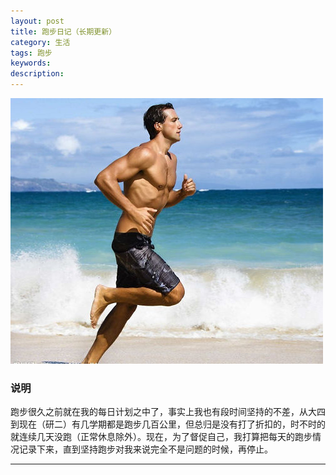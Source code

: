 ```yaml
---
layout: post
title: 跑步日记（长期更新）
category: 生活
tags: 跑步
keywords: 
description:
---
```


![1](/public/img/life/running.jpg)

### 说明

跑步很久之前就在我的每日计划之中了，事实上我也有段时间坚持的不差，从大四到现在（研二）有几学期都是跑步几百公里，但总归是没有打了折扣的，时不时的就连续几天没跑（正常休息除外）。现在，为了督促自己，我打算把每天的跑步情况记录下来，直到坚持跑步对我来说完全不是问题的时候，再停止。

---

